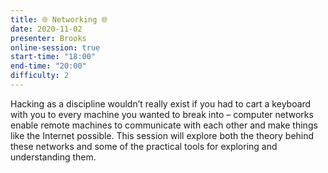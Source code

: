 ```yaml
---
title: 🌐 Networking 🌐
date: 2020-11-02
presenter: Brooks
online-session: true
start-time: "18:00"
end-time: "20:00"
difficulty: 2
---
```


Hacking as a discipline wouldn’t really exist if you had to cart a keyboard with you to every machine you wanted to break into – computer networks enable remote machines to communicate with each other and make things like the Internet possible. This session will explore both the theory behind these networks and some of the practical tools for exploring and understanding them.
